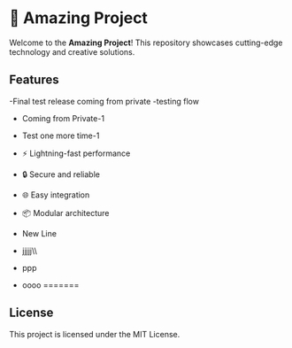 # 🚀 Amazing Project

Welcome to the **Amazing Project**! This repository showcases cutting-edge technology and creative solutions.


## Features
-Final test release coming from private
-testing flow
- Coming from Private-1
- Test one more time-1
- ⚡ Lightning-fast performance
- 🔒 Secure and reliable
- 🌐 Easy integration

- 📦 Modular architecture
- New Line
- jjjjj\\\
- ppp
- oooo
=======


## License

This project is licensed under the MIT License.
